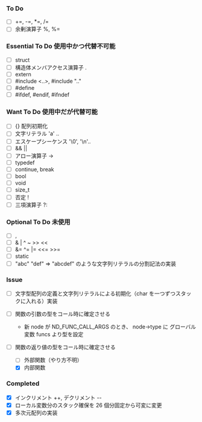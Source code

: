 ### To Do

- [ ] +=, -=, \*=, /=
- [ ] 余剰演算子 %, %=

### Essential To Do 使用中かつ代替不可能

- [ ] struct
- [ ] 構造体メンバアクセス演算子 .
- [ ] extern
- [ ] #include <..>, #include ".."
- [ ] #define
- [ ] #ifdef, #endif, #ifndef

### Want To Do 使用中だが代替可能

- [ ] {} 配列初期化
- [ ] 文字リテラル 'a' ..
- [ ] エスケープシーケンス '\0', '\n'..
- [ ] && ||
- [ ] アロー演算子 ->
- [ ] typedef
- [ ] continue, break
- [ ] bool
- [ ] void
- [ ] size_t
- [ ] 否定 !
- [ ] 三項演算子 ?:

### Optional To Do 未使用

- [ ] ,
- [ ] & | ^ ~ >> <<
- [ ] &= ^= |= <<= >>=
- [ ] static
- [ ] "abc" "def" => "abcdef" のような文字列リテラルの分割記法の実装

### Issue

- [ ] 文字型配列の定義と文字列リテラルによる初期化（char を一つずつスタックに入れる）実装
- [ ] 関数の引数の型をコール時に確定させる

  - 新 node が ND_FUNC_CALL_ARGS のとき、
    node->type に グローバル変数 funcs より型を設定

- [ ] 関数の返り値の型をコール時に確定させる
  - [ ] 外部関数（やり方不明）
  - [x] 内部関数

### Completed

- [x] インクリメント ++, デクリメント --
- [x] ローカル変数分のスタック確保を 26 個分固定から可変に変更
- [x] 多次元配列の実装
